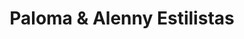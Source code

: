 ---
title: "Paloma & Alenny Estilistas"
url: /salamanca/paloma-y-alenny-estilistas/
shop: cosméticos
---